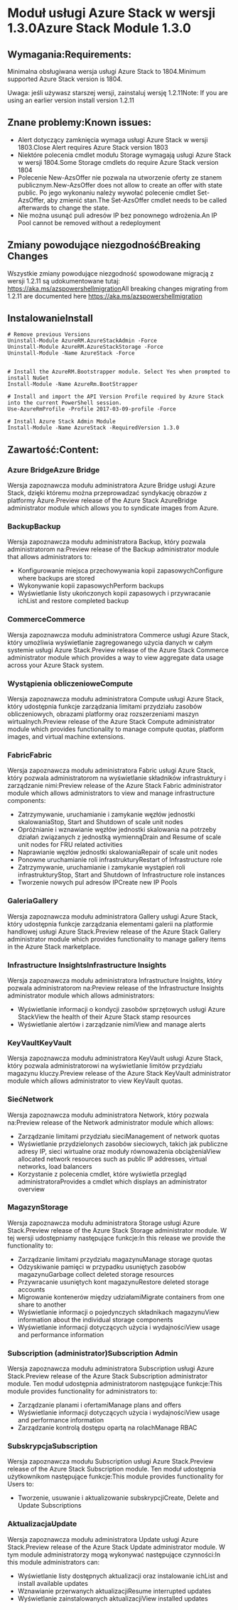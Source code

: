# <a name="azure-stack-module-130"></a><span data-ttu-id="afb16-101">Moduł usługi Azure Stack w wersji 1.3.0</span><span class="sxs-lookup"><span data-stu-id="afb16-101">Azure Stack Module 1.3.0</span></span>

## <a name="requirements"></a><span data-ttu-id="afb16-102">Wymagania:</span><span class="sxs-lookup"><span data-stu-id="afb16-102">Requirements:</span></span>
<span data-ttu-id="afb16-103">Minimalna obsługiwana wersja usługi Azure Stack to 1804.</span><span class="sxs-lookup"><span data-stu-id="afb16-103">Minimum supported Azure Stack version is 1804.</span></span>

<span data-ttu-id="afb16-104">Uwaga: jeśli używasz starszej wersji, zainstaluj wersję 1.2.11</span><span class="sxs-lookup"><span data-stu-id="afb16-104">Note: If you are using an earlier version install version 1.2.11</span></span>

## <a name="known-issues"></a><span data-ttu-id="afb16-105">Znane problemy:</span><span class="sxs-lookup"><span data-stu-id="afb16-105">Known issues:</span></span>

- <span data-ttu-id="afb16-106">Alert dotyczący zamknięcia wymaga usługi Azure Stack w wersji 1803.</span><span class="sxs-lookup"><span data-stu-id="afb16-106">Close Alert requires Azure Stack version 1803</span></span>
- <span data-ttu-id="afb16-107">Niektóre polecenia cmdlet modułu Storage wymagają usługi Azure Stack w wersji 1804.</span><span class="sxs-lookup"><span data-stu-id="afb16-107">Some Storage cmdlets do require Azure Stack version 1804</span></span>
- <span data-ttu-id="afb16-108">Polecenie New-AzsOffer nie pozwala na utworzenie oferty ze stanem publicznym.</span><span class="sxs-lookup"><span data-stu-id="afb16-108">New-AzsOffer does not allow to create an offer with state public.</span></span> <span data-ttu-id="afb16-109">Po jego wykonaniu należy wywołać polecenie cmdlet Set-AzsOffer, aby zmienić stan.</span><span class="sxs-lookup"><span data-stu-id="afb16-109">The Set-AzsOffer cmdlet needs to be called afterwards to change the state.</span></span>
- <span data-ttu-id="afb16-110">Nie można usunąć puli adresów IP bez ponownego wdrożenia.</span><span class="sxs-lookup"><span data-stu-id="afb16-110">An IP Pool cannot be removed without a redeployment</span></span>

## <a name="breaking-changes"></a><span data-ttu-id="afb16-111">Zmiany powodujące niezgodność</span><span class="sxs-lookup"><span data-stu-id="afb16-111">Breaking Changes</span></span>
<span data-ttu-id="afb16-112">Wszystkie zmiany powodujące niezgodność spowodowane migracją z wersji 1.2.11 są udokumentowane tutaj: https://aka.ms/azspowershellmigration</span><span class="sxs-lookup"><span data-stu-id="afb16-112">All breaking changes migrating from 1.2.11 are documented here https://aka.ms/azspowershellmigration</span></span>

## <a name="install"></a><span data-ttu-id="afb16-113">Instalowanie</span><span class="sxs-lookup"><span data-stu-id="afb16-113">Install</span></span>
```
# Remove previous Versions
Uninstall-Module AzureRM.AzureStackAdmin -Force
Uninstall-Module AzureRM.AzureStackStorage -Force
Uninstall-Module -Name AzureStack -Force 


# Install the AzureRM.Bootstrapper module. Select Yes when prompted to install NuGet
Install-Module -Name AzureRm.BootStrapper

# Install and import the API Version Profile required by Azure Stack into the current PowerShell session.
Use-AzureRmProfile -Profile 2017-03-09-profile -Force

# Install Azure Stack Admin Module
Install-Module -Name AzureStack -RequiredVersion 1.3.0
```
## <a name="content"></a><span data-ttu-id="afb16-114">Zawartość:</span><span class="sxs-lookup"><span data-stu-id="afb16-114">Content:</span></span>
### <a name="azure-bridge"></a><span data-ttu-id="afb16-115">Azure Bridge</span><span class="sxs-lookup"><span data-stu-id="afb16-115">Azure Bridge</span></span>
<span data-ttu-id="afb16-116">Wersja zapoznawcza modułu administratora Azure Bridge usługi Azure Stack, dzięki któremu można przeprowadzać syndykację obrazów z platformy Azure.</span><span class="sxs-lookup"><span data-stu-id="afb16-116">Preview release of the Azure Stack AzureBridge administrator module which allows you to syndicate images from Azure.</span></span>

### <a name="backup"></a><span data-ttu-id="afb16-117">Backup</span><span class="sxs-lookup"><span data-stu-id="afb16-117">Backup</span></span>
<span data-ttu-id="afb16-118">Wersja zapoznawcza modułu administratora Backup, który pozwala administratorom na:</span><span class="sxs-lookup"><span data-stu-id="afb16-118">Preview release of the Backup administrator module that allows administrators to:</span></span>
- <span data-ttu-id="afb16-119">Konfigurowanie miejsca przechowywania kopii zapasowych</span><span class="sxs-lookup"><span data-stu-id="afb16-119">Configure where backups are stored</span></span>
- <span data-ttu-id="afb16-120">Wykonywanie kopii zapasowych</span><span class="sxs-lookup"><span data-stu-id="afb16-120">Perform backups</span></span>
- <span data-ttu-id="afb16-121">Wyświetlanie listy ukończonych kopii zapasowych i przywracanie ich</span><span class="sxs-lookup"><span data-stu-id="afb16-121">List and restore completed backup</span></span>

### <a name="commerce"></a><span data-ttu-id="afb16-122">Commerce</span><span class="sxs-lookup"><span data-stu-id="afb16-122">Commerce</span></span>
<span data-ttu-id="afb16-123">Wersja zapoznawcza modułu administratora Commerce usługi Azure Stack, który umożliwia wyświetlanie zagregowanego użycia danych w całym systemie usługi Azure Stack.</span><span class="sxs-lookup"><span data-stu-id="afb16-123">Preview release of the Azure Stack Commerce administrator module which provides a way to view aggregate data usage across your Azure Stack system.</span></span>

### <a name="compute"></a><span data-ttu-id="afb16-124">Wystąpienia obliczeniowe</span><span class="sxs-lookup"><span data-stu-id="afb16-124">Compute</span></span>
<span data-ttu-id="afb16-125">Wersja zapoznawcza modułu administratora Compute usługi Azure Stack, który udostępnia funkcje zarządzania limitami przydziału zasobów obliczeniowych, obrazami platformy oraz rozszerzeniami maszyn wirtualnych.</span><span class="sxs-lookup"><span data-stu-id="afb16-125">Preview release of the Azure Stack Compute administrator module which provides functionality to manage compute quotas, platform images, and virtual machine extensions.</span></span>

### <a name="fabric"></a><span data-ttu-id="afb16-126">Fabric</span><span class="sxs-lookup"><span data-stu-id="afb16-126">Fabric</span></span>
<span data-ttu-id="afb16-127">Wersja zapoznawcza modułu administratora Fabric usługi Azure Stack, który pozwala administratorom na wyświetlanie składników infrastruktury i zarządzanie nimi:</span><span class="sxs-lookup"><span data-stu-id="afb16-127">Preview release of the Azure Stack Fabric administrator module which allows administrators to view and manage infrastructure components:</span></span>
- <span data-ttu-id="afb16-128">Zatrzymywanie, uruchamianie i zamykanie węzłów jednostki skalowania</span><span class="sxs-lookup"><span data-stu-id="afb16-128">Stop, Start and Shutdown of scale unit nodes</span></span>
- <span data-ttu-id="afb16-129">Opróżnianie i wznawianie węzłów jednostki skalowania na potrzeby działań związanych z jednostką wymienną</span><span class="sxs-lookup"><span data-stu-id="afb16-129">Drain and Resume of scale unit nodes for FRU related activities</span></span>
- <span data-ttu-id="afb16-130">Naprawianie węzłów jednostki skalowania</span><span class="sxs-lookup"><span data-stu-id="afb16-130">Repair of scale unit nodes</span></span>
- <span data-ttu-id="afb16-131">Ponowne uruchamianie roli infrastruktury</span><span class="sxs-lookup"><span data-stu-id="afb16-131">Restart of Infrastructure role</span></span>
- <span data-ttu-id="afb16-132">Zatrzymywanie, uruchamianie i zamykanie wystąpień roli infrastruktury</span><span class="sxs-lookup"><span data-stu-id="afb16-132">Stop, Start and Shutdown of Infrastructure role instances</span></span>
- <span data-ttu-id="afb16-133">Tworzenie nowych pul adresów IP</span><span class="sxs-lookup"><span data-stu-id="afb16-133">Create new IP Pools</span></span>


### <a name="gallery"></a><span data-ttu-id="afb16-134">Galeria</span><span class="sxs-lookup"><span data-stu-id="afb16-134">Gallery</span></span>
<span data-ttu-id="afb16-135">Wersja zapoznawcza modułu administratora Gallery usługi Azure Stack, który udostępnia funkcje zarządzania elementami galerii na platformie handlowej usługi Azure Stack.</span><span class="sxs-lookup"><span data-stu-id="afb16-135">Preview release of the Azure Stack Gallery administrator module which provides functionality to manage gallery items in the Azure Stack marketplace.</span></span>

### <a name="infrastructure-insights"></a><span data-ttu-id="afb16-136">Infrastructure Insights</span><span class="sxs-lookup"><span data-stu-id="afb16-136">Infrastructure Insights</span></span>
<span data-ttu-id="afb16-137">Wersja zapoznawcza modułu administratora Infrastructure Insights, który pozwala administratorom na:</span><span class="sxs-lookup"><span data-stu-id="afb16-137">Preview release of the Infrastructure Insights administrator module which allows administrators:</span></span>
- <span data-ttu-id="afb16-138">Wyświetlanie informacji o kondycji zasobów sprzętowych usługi Azure Stack</span><span class="sxs-lookup"><span data-stu-id="afb16-138">View the health of their Azure Stack stamp resources</span></span>
- <span data-ttu-id="afb16-139">Wyświetlanie alertów i zarządzanie nimi</span><span class="sxs-lookup"><span data-stu-id="afb16-139">View and manage alerts</span></span>

### <a name="keyvault"></a><span data-ttu-id="afb16-140">KeyVault</span><span class="sxs-lookup"><span data-stu-id="afb16-140">KeyVault</span></span>
<span data-ttu-id="afb16-141">Wersja zapoznawcza modułu administratora KeyVault usługi Azure Stack, który pozwala administratorowi na wyświetlanie limitów przydziału magazynu kluczy.</span><span class="sxs-lookup"><span data-stu-id="afb16-141">Preview release of the Azure Stack KeyVault administrator module which allows administrator to view KeyVault quotas.</span></span>

### <a name="network"></a><span data-ttu-id="afb16-142">Sieć</span><span class="sxs-lookup"><span data-stu-id="afb16-142">Network</span></span>
<span data-ttu-id="afb16-143">Wersja zapoznawcza modułu administratora Network, który pozwala na:</span><span class="sxs-lookup"><span data-stu-id="afb16-143">Preview release of the Network administrator module which allows:</span></span>
- <span data-ttu-id="afb16-144">Zarządzanie limitami przydziału sieci</span><span class="sxs-lookup"><span data-stu-id="afb16-144">Management of network quotas</span></span>
- <span data-ttu-id="afb16-145">Wyświetlanie przydzielonych zasobów sieciowych, takich jak publiczne adresy IP, sieci wirtualne oraz moduły równoważenia obciążenia</span><span class="sxs-lookup"><span data-stu-id="afb16-145">View allocated network resources such as public IP addresses, virtual networks, load balancers</span></span>
- <span data-ttu-id="afb16-146">Korzystanie z polecenia cmdlet, które wyświetla przegląd administratora</span><span class="sxs-lookup"><span data-stu-id="afb16-146">Provides a cmdlet which displays an administrator overview</span></span>

### <a name="storage"></a><span data-ttu-id="afb16-147">Magazyn</span><span class="sxs-lookup"><span data-stu-id="afb16-147">Storage</span></span>
<span data-ttu-id="afb16-148">Wersja zapoznawcza modułu administratora Storage usługi Azure Stack.</span><span class="sxs-lookup"><span data-stu-id="afb16-148">Preview release of the Azure Stack Storage administrator module.</span></span>  <span data-ttu-id="afb16-149">W tej wersji udostępniamy następujące funkcje:</span><span class="sxs-lookup"><span data-stu-id="afb16-149">In this release we provide the functionality to:</span></span>
- <span data-ttu-id="afb16-150">Zarządzanie limitami przydziału magazynu</span><span class="sxs-lookup"><span data-stu-id="afb16-150">Manage storage quotas</span></span>
- <span data-ttu-id="afb16-151">Odzyskiwanie pamięci w przypadku usuniętych zasobów magazynu</span><span class="sxs-lookup"><span data-stu-id="afb16-151">Garbage collect deleted storage resources</span></span>
- <span data-ttu-id="afb16-152">Przywracanie usuniętych kont magazynu</span><span class="sxs-lookup"><span data-stu-id="afb16-152">Restore deleted storage accounts</span></span>
- <span data-ttu-id="afb16-153">Migrowanie kontenerów między udziałami</span><span class="sxs-lookup"><span data-stu-id="afb16-153">Migrate containers from one share to another</span></span>
- <span data-ttu-id="afb16-154">Wyświetlanie informacji o pojedynczych składnikach magazynu</span><span class="sxs-lookup"><span data-stu-id="afb16-154">View information about the individual storage components</span></span>
- <span data-ttu-id="afb16-155">Wyświetlanie informacji dotyczących użycia i wydajności</span><span class="sxs-lookup"><span data-stu-id="afb16-155">View usage and performance information</span></span>

### <a name="subscription-admin"></a><span data-ttu-id="afb16-156">Subscription (administrator)</span><span class="sxs-lookup"><span data-stu-id="afb16-156">Subscription Admin</span></span>
<span data-ttu-id="afb16-157">Wersja zapoznawcza modułu administratora Subscription usługi Azure Stack.</span><span class="sxs-lookup"><span data-stu-id="afb16-157">Preview release of the Azure Stack Subscription administrator module.</span></span>  <span data-ttu-id="afb16-158">Ten moduł udostępnia administratorom następujące funkcje:</span><span class="sxs-lookup"><span data-stu-id="afb16-158">This module provides functionality for administrators to:</span></span>
- <span data-ttu-id="afb16-159">Zarządzanie planami i ofertami</span><span class="sxs-lookup"><span data-stu-id="afb16-159">Manage plans and offers</span></span>
- <span data-ttu-id="afb16-160">Wyświetlanie informacji dotyczących użycia i wydajności</span><span class="sxs-lookup"><span data-stu-id="afb16-160">View usage and performance information</span></span>
- <span data-ttu-id="afb16-161">Zarządzanie kontrolą dostępu opartą na rolach</span><span class="sxs-lookup"><span data-stu-id="afb16-161">Manage RBAC</span></span>

### <a name="subscription"></a><span data-ttu-id="afb16-162">Subskrypcja</span><span class="sxs-lookup"><span data-stu-id="afb16-162">Subscription</span></span>
<span data-ttu-id="afb16-163">Wersja zapoznawcza modułu Subscription usługi Azure Stack.</span><span class="sxs-lookup"><span data-stu-id="afb16-163">Preview release of the Azure Stack Subscription module.</span></span>  <span data-ttu-id="afb16-164">Ten moduł udostępnia użytkownikom następujące funkcje:</span><span class="sxs-lookup"><span data-stu-id="afb16-164">This module provides functionality for Users to:</span></span>
- <span data-ttu-id="afb16-165">Tworzenie, usuwanie i aktualizowanie subskrypcji</span><span class="sxs-lookup"><span data-stu-id="afb16-165">Create, Delete and Update Subscriptions</span></span>

### <a name="update"></a><span data-ttu-id="afb16-166">Aktualizacja</span><span class="sxs-lookup"><span data-stu-id="afb16-166">Update</span></span>
<span data-ttu-id="afb16-167">Wersja zapoznawcza modułu administratora Update usługi Azure Stack.</span><span class="sxs-lookup"><span data-stu-id="afb16-167">Preview release of the Azure Stack Update administrator module.</span></span>  <span data-ttu-id="afb16-168">W tym module administratorzy mogą wykonywać następujące czynności:</span><span class="sxs-lookup"><span data-stu-id="afb16-168">In this module administrators can:</span></span>
- <span data-ttu-id="afb16-169">Wyświetlanie listy dostępnych aktualizacji oraz instalowanie ich</span><span class="sxs-lookup"><span data-stu-id="afb16-169">List and install available updates</span></span>
- <span data-ttu-id="afb16-170">Wznawianie przerwanych aktualizacji</span><span class="sxs-lookup"><span data-stu-id="afb16-170">Resume interrupted updates</span></span>
- <span data-ttu-id="afb16-171">Wyświetlanie zainstalowanych aktualizacji</span><span class="sxs-lookup"><span data-stu-id="afb16-171">View installed updates</span></span>
